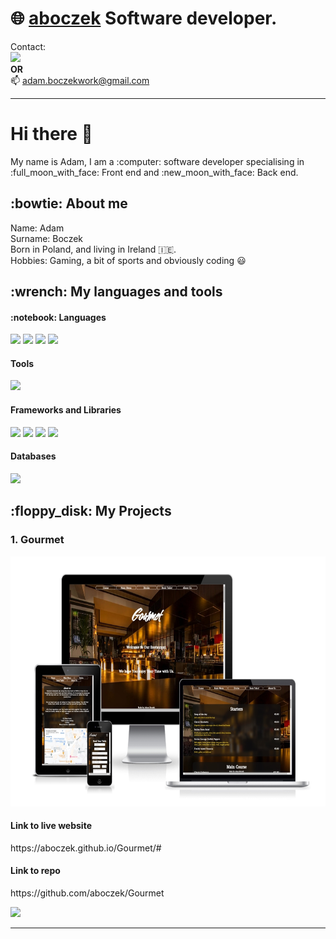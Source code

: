 # :globe_with_meridians: **[aboczek](github.com/aboczek)** Software developer.
Contact:
<br>
[<img src="https://img.shields.io/badge/LinkedIn-0077B5?style=for-the-badge&logo=linkedin&logoColor=white">](https://www.linkedin.com/in/aboczek/)
<br>
**OR**
<br>
:mailbox: adam.boczekwork@gmail.com
<br>
<hr>

<h1>Hi there 👋 </h1>
My name is Adam, I am a :computer: software developer specialising in :full_moon_with_face: Front end and :new_moon_with_face: Back end.

<h2>:bowtie: About me</h2>

Name: Adam
<br>
Surname: Boczek
<br>
Born in Poland, and living in Ireland 🇮🇪.
<br>
Hobbies: Gaming, a bit of sports and obviously coding :smiley:

<h2> :wrench: My languages and tools</h2>
<h4> :notebook: Languages</h4>
<div>
  <img src="https://img.shields.io/badge/HTML5-E34F26?style=for-the-badge&logo=html5&logoColor=white"> <img src="https://img.shields.io/badge/CSS3-1572B6?style=for-the-badge&logo=css3&logoColor=white"> <img src="https://img.shields.io/badge/JavaScript-323330?style=for-the-badge&logo=javascript&logoColor=F7DF1E"> <img src="https://img.shields.io/badge/Python-FFD43B?style=for-the-badge&logo=python&logoColor=blue"></div>
<h4>  Tools</h4>
<div>
    <img src="https://img.shields.io/badge/Heroku-430098?style=for-the-badge&logo=heroku&logoColor=white"> 
</div>
<h4> Frameworks and Libraries</h4>
<div>
<img src="https://img.shields.io/badge/Django-092E20?style=for-the-badge&logo=django&logoColor=green"> <img src="https://img.shields.io/badge/Bootstrap-563D7C?style=for-the-badge&logo=bootstrap&logoColor=white"> <img src="https://img.shields.io/badge/jQuery-0769AD?style=for-the-badge&logo=jquery&logoColor=white"> <img src="https://img.shields.io/badge/GitHub%20Pages-222222?style=for-the-badge&logo=GitHub%20Pages&logoColor=white"> 
</div>
<h4> Databases</h4>
<div>
  <img src="https://img.shields.io/badge/PostgreSQL-316192?style=for-the-badge&logo=postgresql&logoColor=white">
</div>

<h2>:floppy_disk: My Projects</h2>

<h3> 1. Gourmet </h3>
<div>
    <img src="https://github.com/aboczek/Gourmet/blob/main/documentation/am-i-responsive.jpg?raw=true" height="400px">
  <h4>Link to live website</h4>
  https://aboczek.github.io/Gourmet/#
  <h4>Link to repo</h4>
  https://github.com/aboczek/Gourmet
</div>

<!--
**aboczek/aboczek** is a ✨ _special_ ✨ repository because its `README.md` (this file) appears on your GitHub profile.

Here are some ideas to get you started:

- 🔭 I’m currently working on ...
- 🌱 I’m currently learning ...
- 👯 I’m looking to collaborate on ...
- 🤔 I’m looking for help with ...
- 💬 Ask me about ...
- 📫 How to reach me: ...
- 😄 Pronouns: ...
- ⚡ Fun fact: ...
-->
[<img src="https://img.shields.io/badge/LinkedIn-0077B5?style=for-the-badge&logo=linkedin&logoColor=white">](https://www.linkedin.com/in/aboczek/)
<hr>
